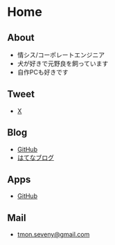 # Home

## About
- 情シス/コーポレートエンジニア
- 犬が好きで元野良を飼っています
- 自作PCも好きです

## Tweet
- [X](https://twitter.com/seveni89/)

## Blog
- [GitHub](blog/)
- [はてなブログ](https://sevenwell.hatenablog.com/)

## Apps
- [GitHub](https://github.com/sevewell/)

## Mail
- tmon.seveny@gmail.com